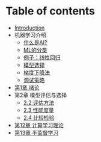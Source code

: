 # Table of contents

* [Introduction](README.md)
* 机器学习介绍
    * [什么是AI?](CommonSense/1.md)
    * [ML的分类](CommonSense/2.md)
    * [例子：线性回归](CommonSense/3.md)
    * [模型选择](CommonSense/4.md)
    * [梯度下降法](CommonSense/5.md)
    * [调试策略](Strategy.md)  
* [第1章 绪论](Chapter1/1.md)
* 第2章 模型评估与选择
    * [2.2 评估方法](Chapter2/2Evaluation.md)
    * [2.3 性能度量](Chapter2/3Performance.md)
    * [2.4 比较检验](Chapter2/4Compare.md)
* [第12章 计算学习理论](Chapter12/Theory.md)
* [第13章 半监督学习](Chapter13/SemiSupervised.md)